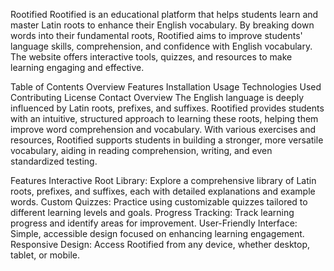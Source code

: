 Rootified
Rootified is an educational platform that helps students learn and master Latin roots to enhance their English vocabulary. By breaking down words into their fundamental roots, Rootified aims to improve students' language skills, comprehension, and confidence with English vocabulary. The website offers interactive tools, quizzes, and resources to make learning engaging and effective.

Table of Contents
Overview
Features
Installation
Usage
Technologies Used
Contributing
License
Contact
Overview
The English language is deeply influenced by Latin roots, prefixes, and suffixes. Rootified provides students with an intuitive, structured approach to learning these roots, helping them improve word comprehension and vocabulary. With various exercises and resources, Rootified supports students in building a stronger, more versatile vocabulary, aiding in reading comprehension, writing, and even standardized testing.

Features
Interactive Root Library: Explore a comprehensive library of Latin roots, prefixes, and suffixes, each with detailed explanations and example words.
Custom Quizzes: Practice using customizable quizzes tailored to different learning levels and goals.
Progress Tracking: Track learning progress and identify areas for improvement.
User-Friendly Interface: Simple, accessible design focused on enhancing learning engagement.
Responsive Design: Access Rootified from any device, whether desktop, tablet, or mobile.
